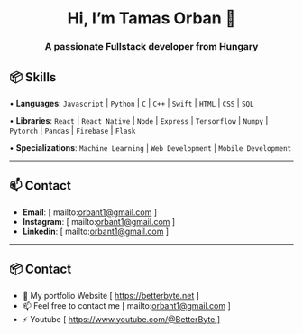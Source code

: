 <h1 align="center">Hi, I’m Tamas Orban 👋</h1>
<h3 align="center">A passionate Fullstack developer from Hungary</h3>

## 📦 Skills
  
• **Languages**: `Javascript` | `Python` | `C` | `C++` | `Swift` | `HTML` | `CSS` | `SQL`

• **Libraries**: `React` | `React Native` | `Node` | `Express` | `Tensorflow` | `Numpy` | `Pytorch` | `Pandas` | `Firebase` | `Flask`

• **Specializations**: `Machine Learning` | `Web Development` | `Mobile Development`

---

## 📫 Contact
- **Email**: [ mailto:orbant1@gmail.com ]
- **Instagram**: [ mailto:orbant1@gmail.com ]
- **Linkedin**: [ mailto:orbant1@gmail.com ]
---
## 📦 Contact
- 📝 My portfolio Website [ https://betterbyte.net ]
- 📫 Feel free to contact me [ mailto:orbant1@gmail.com ] 
- ⚡ Youtube [ https://www.youtube.com/@BetterByte.]




